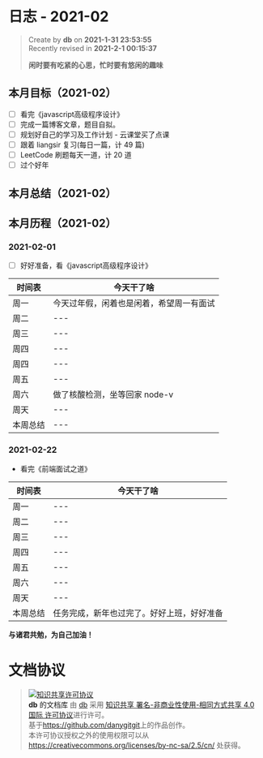# 日志 - 2021-02

> Create by **db** on **2021-1-31 23:53:55**  
> Recently revised in **2021-2-1 00:15:37**
>
> **闲时要有吃紧的心思，忙时要有悠闲的趣味**

## 本月目标（2021-02）

- [ ] 看完《javascript高级程序设计》
- [ ] 完成一篇博客文章，题目自拟。
- [ ] 规划好自己的学习及工作计划 - 云课堂买了点课
- [ ] 跟着 liangsir 复习(每日一篇，计 49 篇)
- [ ] LeetCode 刷题每天一道，计 20 道
- [ ] 过个好年

## 本月总结（2021-02）

## 本月历程（2021-02）

### 2021-02-01

- [ ] 好好准备，看《javascript高级程序设计》

| 时间表   | 今天干了啥                               |
| -------- | ---------------------------------------- |
| 周一     | 今天过年假，闲着也是闲着，希望周一有面试 |
| 周二     | ---                                      |
| 周三     | ---                                      |
| 周四     | ---                                      |
| 周四     | ---                                      |
| 周五     | ---                                      |
| 周六     | 做了核酸检测，坐等回家 node-v            |
| 周天     | ---                                      |
| 本周总结 | ---                                      |

### 2021-02-22

- 看完《前端面试之道》

| 时间表   | 今天干了啥                                 |
| -------- | ------------------------------------------ |
| 周一     | ---                                        |
| 周二     | ---                                        |
| 周三     | ---                                        |
| 周四     | ---                                        |
| 周五     | ---                                        |
| 周六     | ---                                        |
| 周天     | ---                                        |
| 本周总结 | 任务完成，新年也过完了。好好上班，好好准备 |

**与诸君共勉，为自己加油！**

# 文档协议

> <a rel="license" href="http://creativecommons.org/licenses/by-nc-sa/4.0/"><img alt="知识共享许可协议" style="border-width:0" src="https://i.creativecommons.org/l/by-nc-sa/4.0/88x31.png" /></a><br /><a xmlns:dct="http://purl.org/dc/terms/" property="dct:title">**db** 的文档库</a> 由 <a xmlns:cc="http://creativecommons.org/ns#" href="db" property="cc:attributionName" rel="cc:attributionURL">db</a> 采用 <a rel="license" href="http://creativecommons.org/licenses/by-nc-sa/4.0/">知识共享 署名-非商业性使用-相同方式共享 4.0 国际 许可协议</a>进行许可。<br />基于<a xmlns:dct="http://purl.org/dc/terms/" href="https://github.com/danygitgit" rel="dct:source">https://github.com/danygitgit</a>上的作品创作。<br />本许可协议授权之外的使用权限可以从 <a xmlns:cc="http://creativecommons.org/ns#" href="https://creativecommons.org/licenses/by-nc-sa/2.5/cn/" rel="cc:morePermissions">https://creativecommons.org/licenses/by-nc-sa/2.5/cn/</a> 处获得。
